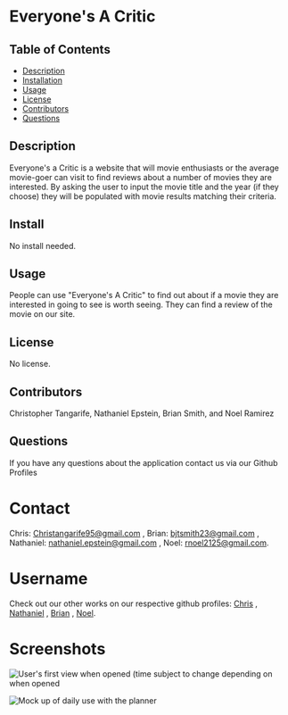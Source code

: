 # Everyone's A Critic #

  ## Table of Contents
* [Description](#description)
* [Installation](#installation)
* [Usage](#usage)
* [License](#license)
* [Contributors](#contributors)
* [Questions](#questions)

## Description
Everyone's a Critic is a website that will movie enthusiasts or the average movie-goer can visit to find reviews about a number of movies they are interested. By asking the user to input the movie title and the year (if they choose) they will be populated with movie results matching their criteria. 
## Install
No install needed.
## Usage
People can use "Everyone's A Critic" to find out about if a movie they are interested in going to see is worth seeing. They can find a review of the movie on our site.
## License
No license.
## Contributors
Christopher Tangarife, Nathaniel Epstein, Brian Smith, and Noel Ramirez
## Questions
If you have any questions about the application contact us via our Github Profiles
# Contact
Chris: Christangarife95@gmail.com , 
Brian: bjtsmith23@gmail.com , 
Nathaniel: nathaniel.epstein@gmail.com , 
Noel: rnoel2125@gmail.com.

# Username
Check out our other works on our respective github profiles: [Chris](https://github.com/ChrisCodes54) , 
[Nathaniel](https://github.com/natpitt2393) , 
[Brian](https://github.com/bjtsmith23) , 
[Noel](https://github.com/Namagaii).
# Screenshots
![User's first view when opened (time subject to change depending on when opened](dayplanner.png)

![Mock up of daily use with the planner](usingdayplanner.png)